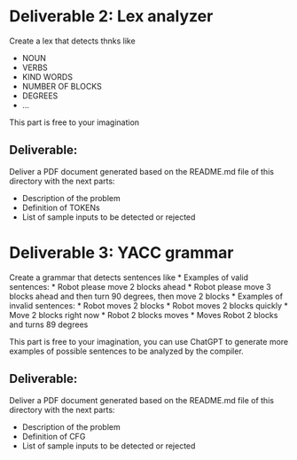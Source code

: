 # Deliverable 2: Lex analyzer

Create a lex that detects thnks like 

* NOUN
* VERBS
* KIND WORDS
* NUMBER OF BLOCKS
* DEGREES 
* ... 

This part is free to your imagination 

## Deliverable: 

Deliver a PDF document generated based on the README.md file of this directory with the next parts: 

* Description of the problem
* Definition of TOKENs
* List of sample inputs to be detected or rejected


# Deliverable 3: YACC grammar

Create a grammar that detects sentences  like 
	* Examples of valid sentences: 
		* Robot please move 2 blocks ahead
		* Robot please move 3 blocks ahead and then turn 90 degrees, then move 2 blocks
	* Examples of invalid sentences:
		* Robot moves 2 blocks
		* Robot moves 2 blocks quickly
		* Move 2 blocks right now
		* Robot  2 blocks moves
		* Moves Robot 2 blocks and turns 89 degrees

This part is free to your imagination, you can use ChatGPT to generate more examples of possible sentences to be analyzed by the compiler.

## Deliverable: 

Deliver a PDF document generated based on the README.md file of this directory with the next parts: 

* Description of the problem
* Definition of CFG
* List of sample inputs to be detected or rejected
